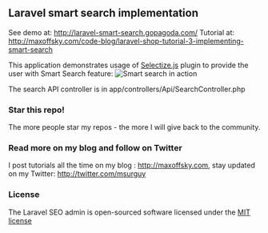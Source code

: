## Laravel smart search implementation

See demo at: http://laravel-smart-search.gopagoda.com/
Tutorial at: http://maxoffsky.com/code-blog/laravel-shop-tutorial-3-implementing-smart-search

This application demonstrates usage of [Selectize.js](https://github.com/brianreavis/selectize.js) plugin to provide the user with Smart Search feature:
![Smart search in action](https://raw.github.com/msurguy/laravel-smart-search/shop-search.gif)

The search API controller is in app/controllers/Api/SearchController.php

### Star this repo!

The more people star my repos - the more I will give back to the community.

### Read more on my blog and follow on Twitter

I post tutorials all the time on my blog : http://maxoffsky.com, stay updated on my Twitter: http://twitter.com/msurguy

### License

The Laravel SEO admin is open-sourced software licensed under the [MIT license](http://opensource.org/licenses/MIT)
